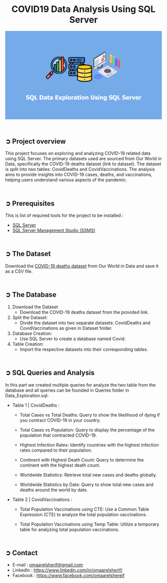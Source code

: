 <!-- PROJECT TITLE -->
<h1 align="center">COVID19 Data Analysis Using SQL Server</h1>

<!-- HEADER -->
<p align="center">
  <img src="Images/Header.png"/>
</p>

<!-- PROJECT OVERVIEW -->
## <br>**➲ Project overview**
This project focuses on exploring and analyzing COVID-19 related data using SQL Server. The primary datasets used are sourced from Our World in Data, specifically the COVID-19 deaths dataset (link to dataset). The dataset is split into two tables: CovidDeaths and CovidVaccinations. The analysis aims to provide insights into COVID-19 cases, deaths, and vaccinations, helping users understand various aspects of the pandemic.

<!-- PREREQUISTIES -->
## <br>**➲ Prerequisites**
This is list of required tools for the project to be installed :
* <a href="https://www.microsoft.com/en-us/sql-server/sql-server-downloads" target="_blank">SQL Server</a>
* <a href="https://learn.microsoft.com/en-us/sql/ssms/download-sql-server-management-studio-ssms?view=sql-server-ver16" target="_blank">SQL Server Management Studio (SSMS)</a>


<!-- THE DATASET -->
## <br>**➲ The Dataset**
Download the <a href="https://ourworldindata.org/covid-deaths" target="_blank">COVID-19 deaths dataset</a> from Our World in Data and save it as a CSV file.<br>

<!-- THE DATABASE -->
## <br>**➲ The Database**
1. Download the Dataset
    * Download the COVID-19 deaths dataset from the provided link.
2. Split the Dataset:
    * Divide the dataset into two separate datasets: CovidDeaths and CovidVaccinations as given in Dataset folder.
3. Database Creation:
    * Use SQL Server to create a database named Covid.
4. Table Creation:
    * Import the respective datasets into their corresponding tables.

<!-- DATA ANALYSIS -->
## <br>**➲ SQL Queries and Analysis**
In this part we created multiple queries for analyze the two table from the database and all queries can be founded in Queries folder in Data_Exploration.sql:
<br>

- Table 1 | CovidDeaths :<br>
  * Total Cases vs Total Deaths:
  Query to show the likelihood of dying if you contract COVID-19 in your country.
  
  * Total Cases vs Population:
  Query to display the percentage of the population that contracted COVID-19.

  * Highest Infection Rates:
  Identify countries with the highest infection rates compared to their population.

  * Continent with Highest Death Count:
  Query to determine the continent with the highest death count.

  * Worldwide Statistics:
  Retrieve total new cases and deaths globally.

  * Worldwide Statistics by Date:
  Query to show total new cases and deaths around the world by date.

- Table 2 | CovidVaccinations :<br>
  * Total Population Vaccinations using CTE:
  Use a Common Table Expression (CTE) to analyze the total population vaccinations.

  * Total Population Vaccinations using Temp Table:
  Utilize a temporary table for analyzing total population vaccinations.

<!-- CONTACT -->
## <br>**➲ Contact**
- E-mail   : [omaarelsherif@gmail.com](mailto:omaarelsherif@gmail.com)
- LinkedIn : https://www.linkedin.com/in/omaarelsherif/
- Facebook : https://www.facebook.com/omaarelshereif
